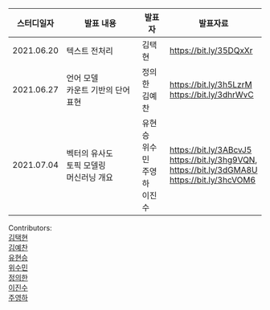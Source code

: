스터디일자|발표 내용|발표자|발표자료|
|------|-------------|----|---|
|2021.06.20|텍스트 전처리|김택현|https://bit.ly/35DQxXr|
|2021.06.27|언어 모델 <br/> 카운트 기반의 단어 표현|정의한 <br/> 김예찬|https://bit.ly/3h5LzrM <br/> https://bit.ly/3dhrWvC|
|2021.07.04|벡터의 유사도 <br/> 토픽 모델링 <br/> 머신러닝 개요|유현승 <br/> 위수민 <br/> 주영하 <br/> 이진수|https://bit.ly/3ABcvJ5 <br/> https://bit.ly/3hg9VQN, <br/> https://bit.ly/3dGMA8U <br/> https://bit.ly/3hcVOM6|

Contributors: \
[김택현](https://github.com/dobbytk) \
[김예찬](https://github.com/pterons) \
[유현승](https://github.com/hyunicecream) \
[위수민](https://github.com/SUMIN-WEE) \
[정의한](https://github.com/EuiHanJung) \
[이진수](https://github.com/IDF13) \
[주영하](https://github.com/youngha-Ju)
